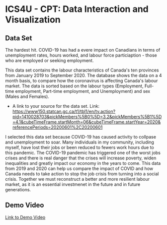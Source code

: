 
# ICS4U - CPT: Data Interaction and Visualization

## Data Set
The hardest hit. COVID-19 has had a evere impact on Canadians in terms of unemployment rates, hours worked, and labour force particiaption - those who are employed or seeking employment. 

This data set contains the labour characteristics of Canada's ten provinces from January 2019 to September 2020. The database shows the data on a 4 month basis, to compare how the coronavirus is affecting Canada's labour market. The data is sorted based on the labour types (Employment, Full-time employment, Part-time employment, and Unemployment) and sex (Males and Females).
* A link to your source for the data set.
Link:  <a href = "https://www150.statcan.gc.ca/t1/tbl1/en/tv.action?pid=1410028703&pickMembers%5B0%5D=3.2&pickMembers%5B1%5D=4.1&cubeTimeFrame.startMonth=06&cubeTimeFrame.startYear=2020&referencePeriods=20200601%2C20200601"> https://www150.statcan.gc.ca/t1/tbl1/en/tv.action?pid=1410028703&pickMembers%5B0%5D=3.2&pickMembers%5B1%5D=4.1&cubeTimeFrame.startMonth=06&cubeTimeFrame.startYear=2020&referencePeriods=20200601%2C20200601

I selected this data set because COVID-19 has caused activity to collpase and unemployment to soar. Many individuals in my community, including myself, have lost their jobs or been reduced to fewers work hours due to this pandemic. The COVID-19 pandemic has triggered one of the worst jobs crises and there is real danger that the crises will increase poverty, widen inequalities and greatly impact our economy in the years to come.  This data from 2019 and 2020 can help us compare the impact of COVID and how Canada needs to take action to stop the job crisis from turning into a social crisis. Together we must reconstruct a better and more resilient labour market, as it is an essential investmenet in the future and in future generations. 

## Demo Video
<a href = "https://youtu.be/GMjukPpORgk"> Link to Demo Video
